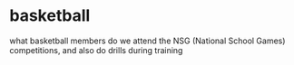 # basketball
what basketball members do
we attend the NSG (National School Games) competitions, 
and also do drills during training
